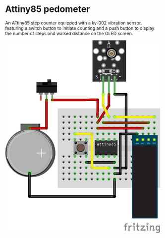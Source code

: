 # Attiny85 pedometer

An ATtiny85 step counter equipped with a ky-002 vibration sensor, featuring a switch button to initiate counting and a push button to display the number of steps and walked distance on the OLED screen.

<img src="scheme0.png" alt="scheme" width="500"/>
